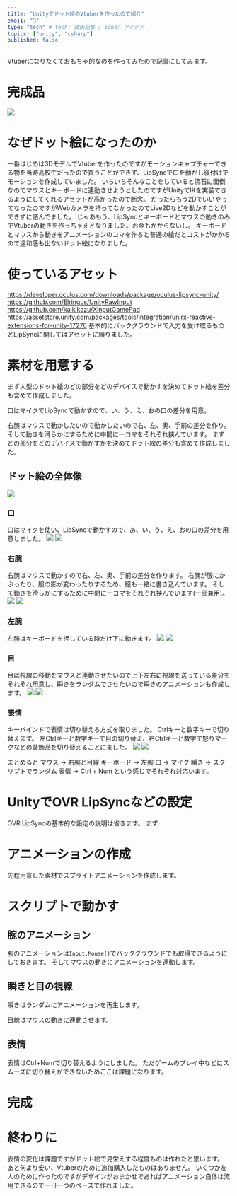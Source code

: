 ```yaml
---
title: "Unityでドット絵のVtuberを作ったので紹介"
emoji: "🐶"
type: "tech" # tech: 技術記事 / idea: アイデア
topics: ["unity", "csharp"]
published: false
---
```


Vtuberになりたくておもちゃ的なのを作ってみたので記事にしてみます。
# 完成品
![](/images/PixelVtuber/pixelVtuber.gif)

# なぜドット絵になったのか
一番はじめは3DモデルでVtuberを作ったのですがモーションキャプチャーできる物を当時高校生だったので買うことができず、LipSyncで口を動かし後付けでモーションを作成していました。
いちいちそんなことをしていると流石に面倒なのでマウスとキーボードに連動させようとしたのですがUnityでIKを実装できるようにしてくれるアセットが高かったので断念。
だったらもう2DでいいやってなったのですがWebカメラを持ってなかったのでLive2Dなどを動かすことができずに詰んでました。
じゃあもう、LipSyncとキーボードとマウスの動きのみでVtuberの動きを作っちゃえとなりました。お金もかからないし。
キーボードとマウスから動きをアニメーションのコマを作ると普通の絵だとコストがかかるので違和感も出ないドット絵になりました。

# 使っているアセット
https://developer.oculus.com/downloads/package/oculus-lipsync-unity/
https://github.com/Elringus/UnityRawInput
https://github.com/kaikikazu/XinputGamePad
https://assetstore.unity.com/packages/tools/integration/unirx-reactive-extensions-for-unity-17276
基本的にバックグラウンドで入力を受け取るものとLipSyncに関してはアセットに頼りました。

# 素材を用意する
まず人型のドット絵のどの部分をどのデバイスで動かすを決めてドット絵を差分も含めて作成しました。

口はマイクでLipSyncで動かすので、い、う、え、おの口の差分を用意。

右腕はマウスで動かしたいので動かしたいので右、左、奥、手前の差分を作り。
そして動きを滑らかにするために中間に一コマをそれぞれ挟んでいます。
まずどの部分をどのデバイスで動かすかを決めてドット絵の差分も含めて作成しました。

## ドット絵の全体像
![](/images/PixelVtuber/all.png)

### 口
口はマイクを使い、LipSyncで動かすので、あ、い、う、え、おの口の差分を用意しました。
![](/images/PixelVtuber/mouth.png)
![](/images/PixelVtuber/mouth.gif)

### 右腕
右腕はマウスで動かすので右、左、奥、手前の差分を作ります。
右腕が服にかぶったり、服の影が変わったりするため、服も一緒に書き込んでいます。
そして動きを滑らかにするために中間に一コマをそれぞれ挟んでいます(一部兼用)。
![](/images/PixelVtuber/right.png)
![](/images/PixelVtuber/right.gif)

### 左腕
左腕はキーボードを押している時だけ下に動きます。
![](/images/PixelVtuber/left.png)
![](/images/PixelVtuber/left.gif)

### 目
目は視線の移動をマウスと連動させたいので上下左右に視線を送っている差分をそれぞれ用意し、瞬きをランダムでさせたいので瞬きのアニメーションも作成します。
![](/images/PixelVtuber/eye.png)
![](/images/PixelVtuber/eye.gif)

### 表情
キーバインドで表情は切り替える方式を取りました。
Ctrlキーと数字キーで切り替えます。
左Ctrlキーと数字キーで目の切り替え、右Ctrlキーと数字で怒りマークなどの装飾品を切り替えることにました。
![](/images/PixelVtuber/expression.png)
![](/images/PixelVtuber/expression.gif)

まとめると
マウス -> 右腕と目線
キーボード -> 左腕
口 -> マイク
瞬き -> スクリプトでランダム
表情 -> Ctrl + Num
という感じでそれぞれ対応います。

# UnityでOVR LipSyncなどの設定
OVR LipSyncの基本的な設定の説明は省きます。
まず

# アニメーションの作成
先程用意した素材でスプライトアニメーションを作成します。

# スクリプトで動かす
## 腕のアニメーション
腕のアニメーションは`Input.Mouse()`でバックグラウンドでも取得できるようにしておきます。
そしてマウスの動きにアニメーションを連動します。
## 瞬きと目の視線
瞬きはランダムにアニメーションを再生します。

目線はマウスの動きに連動させます。

## 表情
表情はCtrl+Numで切り替えるようにしました。
ただゲームのプレイ中などにスムーズに切り替えができないためここは課題になります。

# 完成

 # 終わりに
表情の変化は課題ですがドット絵で見栄えする程度ものは作れたと思います。
あと何より安い、Vtuberのために追加購入したものはありません。
いくつか友人のために作ったのですがデザインがおまかせであればアニメーション自体は流用できるので一日一つのペースで作れました。
